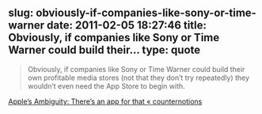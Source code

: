 slug: obviously-if-companies-like-sony-or-time-warner
date: 2011-02-05 18:27:46
title: Obviously, if companies like Sony or Time Warner could build their...
type: quote
---

> Obviously, if companies like Sony or Time Warner could build their own profitable media stores (not that they don’t try repeatedly) they wouldn’t even need the App Store to begin with.

[Apple’s Ambiguity: There’s an app for that « counternotions](http://counternotions.com/2011/02/02/ereader/)
